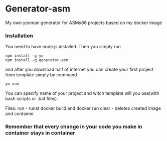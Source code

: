 # Generator-asm

My own yeoman generator for ASMx86 projects based on my docker image

### Installation

You need to have node.js installed. Then you simply run
```
npm install -g yo
npm install -g generator-asm
```
and after you download half of internet you can create your first project from template simply by command
```
yo asm
```
You can specify name of your project and witch template will you use(with bash scripts or .bat files).

Files:
run - runst docker build and docker run
clear - deletes created image and container
### Remember that every change in your code you make in container stays in container
